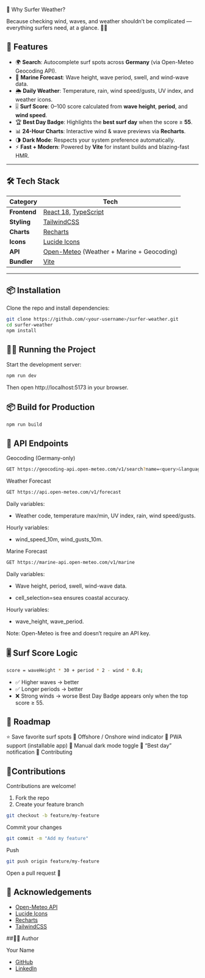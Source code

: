 🌊 Why Surfer Weather?

Because checking wind, waves, and weather shouldn’t be complicated —
everything surfers need, at a glance. 🏄‍♀️


## 🚀 Features

- 🌍 **Search**: Autocomplete surf spots across **Germany** (via Open-Meteo Geocoding API).
- 🌊 **Marine Forecast**: Wave height, wave period, swell, and wind-wave data.
- 🌦️ **Daily Weather**: Temperature, rain, wind speed/gusts, UV index, and weather icons.
- 🎚️ **Surf Score**: 0–100 score calculated from **wave height**, **period**, and **wind speed**.
- 🏆 **Best Day Badge**: Highlights the **best surf day** when the score ≥ **55**.
- 📊 **24-Hour Charts**: Interactive wind & wave previews via **Recharts**.
- 🌗 **Dark Mode**: Respects your system preference automatically.
- ⚡ **Fast + Modern**: Powered by **Vite** for instant builds and blazing-fast HMR.

---

## 🛠️ Tech Stack

| Category        | Tech                                                  |
| -------------- | ----------------------------------------------------- |
| **Frontend**   | [React 18](https://react.dev/), [TypeScript](https://www.typescriptlang.org/) |
| **Styling**    | [TailwindCSS](https://tailwindcss.com/)               |
| **Charts**     | [Recharts](https://recharts.org/)                     |
| **Icons**      | [Lucide Icons](https://lucide.dev/)                   |
| **API**        | [Open-Meteo](https://open-meteo.com/) (Weather + Marine + Geocoding) |
| **Bundler**    | [Vite](https://vitejs.dev/)                           |

---

## 📦 Installation

Clone the repo and install dependencies:

```bash
git clone https://github.com/<your-username>/surfer-weather.git
cd surfer-weather
npm install
```

## 🏃‍♂️ Running the Project
Start the development server:
```bash
npm run dev
```
Then open http://localhost:5173 in your browser.

## 📦 Build for Production

```bash
npm run build
```

## 🔗 API Endpoints
Geocoding (Germany-only)
```bash
GET https://geocoding-api.open-meteo.com/v1/search?name=<query>&language=de&countryCode=DE&count=8
```
Weather Forecast
```bash
GET https://api.open-meteo.com/v1/forecast
```

Daily variables:

- Weather code, temperature max/min, UV index, rain, wind speed/gusts.

Hourly variables:

- wind_speed_10m, wind_gusts_10m.

Marine Forecast
```bash
GET https://marine-api.open-meteo.com/v1/marine
```

Daily variables:

- Wave height, period, swell, wind-wave data.

- cell_selection=sea ensures coastal accuracy.

Hourly variables:

- wave_height, wave_period.

Note: Open-Meteo is free and doesn’t require an API key.

## 🎚️ Surf Score Logic
```bash
score = waveHeight * 30 + period * 2 - wind * 0.8;
```
- ✅ Higher waves → better
- ✅ Longer periods → better
- ❌ Strong winds → worse
Best Day Badge appears only when the top score ≥ 55.

## 🚀 Roadmap
 ⭐ Save favorite surf spots
 🧭 Offshore / Onshore wind indicator
 📲 PWA support (installable app)
 🌙 Manual dark mode toggle
 🔔 “Best day” notification
 🤝 Contributing

## 🤝Contributions 
Contributions are welcome!
1. Fork the repo
2. Create your feature branch
```bash
git checkout -b feature/my-feature
```

Commit your changes
```bash
git commit -m "Add my feature"
```

Push
```bash
git push origin feature/my-feature
```
Open a pull request 🎉

## 🙌 Acknowledgements
- [Open-Meteo API](https://open-meteo.com/)
- [Lucide Icons](https://lucide.dev/)
- [Recharts](https://recharts.org/)
- [TailwindCSS](https://tailwindcss.com/)

##👩‍💻 Author

Your Name
- [GitHub](https://github.com/ishitaa9)
- [LinkedIn](https://www.linkedin.com/in/ishita-gupta-b887241a3/)

